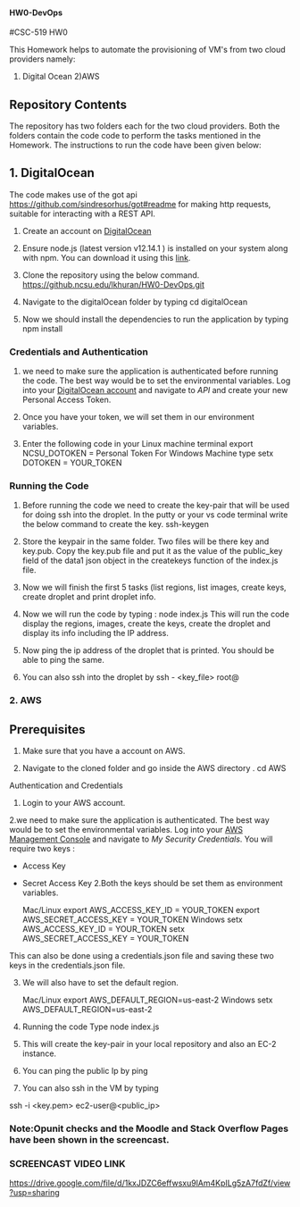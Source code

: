 #### HW0-DevOps
#CSC-519 HW0

This Homework helps to automate the provisioning of VM's from two cloud providers namely:
1) Digital Ocean
2)AWS

## Repository Contents

The repository has two folders each for the two cloud providers. Both the folders contain the code code to perform the tasks mentioned in the Homework. The instructions to run the code have been given below:


## 1. DigitalOcean

The code makes use of the got api https://github.com/sindresorhus/got#readme for making http requests, suitable for interacting with a REST API.

1. Create an account on [DigitalOcean](https://www.digitalocean.com/)
2. Ensure node.js (latest version v12.14.1 ) is installed on your system along with npm. You can download it using this [link](https://nodejs.org/en/download/).
3. Clone the repository using the below command.
https://github.ncsu.edu/lkhuran/HW0-DevOps.git

4. Navigate to the digitalOcean folder by typing
    cd digitalOcean
5. Now we should install the dependencies to run the application by typing
    npm install

### Credentials and Authentication
1.  we need to make sure the application is authenticated before running the code. The best way would be to set the environmental variables. Log into your [DigitalOcean account](https://cloud.digitalocean.com/login) and navigate to *API* and create your new Personal Access Token. 

2. Once you have your token, we will set them in our environment variables.
3. Enter the following code in your Linux machine terminal
    export NCSU_DOTOKEN = Personal Token
   For Windows Machine type setx DOTOKEN = YOUR_TOKEN

### Running the Code

1. Before running the code we need to create the key-pair that will be used for doing ssh into the droplet. In the putty or your vs code terminal write the below command to create the key.
 ssh-keygen

2. Store the keypair in the same folder. Two files will be there key and key.pub. Copy the key.pub file and put it as the value of the public_key field of the data1 json object in the createkeys function of the index.js file.

3. Now we will finish the first 5 tasks (list regions, list images, create keys, create droplet and print droplet info.

4. Now we will run the code by typing :
    node index.js
    This will run the code display the regions, images, create the keys, create the droplet and display its info including the IP address.

5. Now ping the ip address of the droplet that is printed. You should be able to ping the same.

6. You can also ssh into the droplet by 
    ssh - <key_file> root@ <IP>





### 2. AWS

## Prerequisites
1. Make sure that you have a account on AWS.

2. Navigate to the cloned folder and go inside the AWS directory .
    cd AWS

Authentication and Credentials
1. Login to your AWS account.

2.we need to make sure the application is authenticated. The best way would be to set the environmental variables. Log into your [AWS Management Console](https://console.aws.amazon.com/) and navigate to *My Security Credentials*. You will require two keys : 
* Access Key
* Secret Access Key
2.Both the  keys should be set them as environment variables.
    
    Mac/Linux
    export AWS_ACCESS_KEY_ID = YOUR_TOKEN
    export AWS_SECRET_ACCESS_KEY = YOUR_TOKEN
    Windows
    setx AWS_ACCESS_KEY_ID = YOUR_TOKEN
    setx AWS_SECRET_ACCESS_KEY = YOUR_TOKEN

This can also be done using a credentials.json file and saving these two keys in the credentials.json file.

3. We will also have to set the default region.
    
    Mac/Linux
    export AWS_DEFAULT_REGION=us-east-2
    Windows
    setx AWS_DEFAULT_REGION=us-east-2

4. Running the code 
    Type node index.js

5. This will create the key-pair in your local repository and also an EC-2 instance.

6. You can ping the public Ip by ping <IP>

7. You can also ssh in the VM by typing 

ssh -i <key.pem> ec2-user@<public_ip>


### Note:Opunit checks and the Moodle and Stack Overflow Pages have been shown in the screencast.

### SCREENCAST VIDEO LINK 

https://drive.google.com/file/d/1kxJDZC6effwsxu9lAm4KpILg5zA7fdZf/view?usp=sharing
